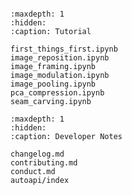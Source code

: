 ```{include} ../README.md
```

```{toctree}
:maxdepth: 1
:hidden:
:caption: Tutorial

first_things_first.ipynb
image_reposition.ipynb
image_framing.ipynb
image_modulation.ipynb
image_pooling.ipynb
pca_compression.ipynb
seam_carving.ipynb
```

```{toctree}
:maxdepth: 1
:hidden:
:caption: Developer Notes

changelog.md
contributing.md
conduct.md
autoapi/index
```
